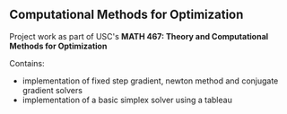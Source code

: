 ## Computational Methods for Optimization ##

Project work as part of USC's __MATH 467: Theory and Computational Methods for Optimization__

Contains:
- implementation of fixed step gradient, newton method and conjugate gradient solvers
- implementation of a basic simplex solver using a tableau
